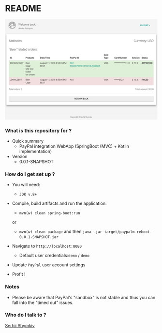 # README #
 
![Integration sample](./sample.png "Integration sample")

### What is this repository for ? ###

* Quick summary
    * PayPal integration WebApp (SpringBoot (MVC) + Kotlin implementation)
* Version
    * 0.0.1-SNAPSHOT

### How do I get set up ? ###

* You will need:
    * ``JDK v.8+``
* Compile, build artifacts and run the application:
    * ``mvn(w) clean spring-boot:run``
    
    or
    
    * ``mvn(w) clean package`` and then ``java -jar target/paypalm-reboot-0.0.1-SNAPSHOT.jar``
* Navigate to ``http://localhost:8080``
    * Default user credentials:``demo`` / ``demo``
* Update ``PayPal`` user account settings
* Profit !

### Notes ###

* Please be aware that PayPal's "sandbox" is not stable and thus you can fall into the "timed out" issues.

### Who do I talk to ? ###

[Serhii Shymkiv](mailto:sergey@shimkiv.com)